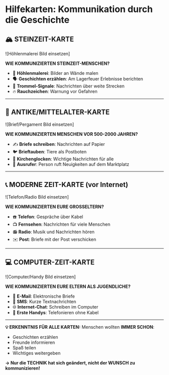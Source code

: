 # Hilfekarten: Kommunikation durch die Geschichte

## 🏔️ **STEINZEIT-KARTE**
![Höhlenmalerei Bild einsetzen]

**WIE KOMMUNIZIERTEN STEINZEIT-MENSCHEN?**
- 🎨 **Höhlenmalerei**: Bilder an Wände malen
- 🗣️ **Geschichten erzählen**: Am Lagerfeuer Erlebnisse berichten  
- 🥁 **Trommel-Signale**: Nachrichten über weite Strecken
- 🔥 **Rauchzeichen**: Warnung vor Gefahren

---

## 📜 **ANTIKE/MITTELALTER-KARTE**  
![Brief/Pergament Bild einsetzen]

**WIE KOMMUNIZIERTEN MENSCHEN VOR 500-2000 JAHREN?**
- ✍️ **Briefe schreiben**: Nachrichten auf Papier
- 🐦 **Brieftauben**: Tiere als Postboten
- 🔔 **Kirchenglocken**: Wichtige Nachrichten für alle
- 📢 **Ausrufer**: Person ruft Neuigkeiten auf dem Marktplatz

---

## 📞 **MODERNE ZEIT-KARTE (vor Internet)**
![Telefon/Radio Bild einsetzen]

**WIE KOMMUNIZIERTEN EURE GROSSELTERN?**
- ☎️ **Telefon**: Gespräche über Kabel
- 📺 **Fernsehen**: Nachrichten für viele Menschen  
- 📻 **Radio**: Musik und Nachrichten hören
- ✉️ **Post**: Briefe mit der Post verschicken

---

## 💻 **COMPUTER-ZEIT-KARTE**
![Computer/Handy Bild einsetzen]

**WIE KOMMUNIZIERTEN EURE ELTERN ALS JUGENDLICHE?**
- 📧 **E-Mail**: Elektronische Briefe
- 💬 **SMS**: Kurze Textnachrichten  
- 🌐 **Internet-Chat**: Schreiben im Computer
- 📱 **Erste Handys**: Telefonieren ohne Kabel

---

**💡 ERKENNTNIS FÜR ALLE KARTEN:**
Menschen wollten **IMMER SCHON**:
- Geschichten erzählen
- Freunde informieren  
- Spaß teilen
- Wichtiges weitergeben

**→ Nur die TECHNIK hat sich geändert, nicht der WUNSCH zu kommunizieren!**